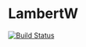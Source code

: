 # LambertW

[![Build Status](https://travis-ci.org/git@dahl-jacobsen.dk/LambertW.jl.svg?branch=master)](https://travis-ci.org/git@dahl-jacobsen.dk/LambertW.jl)
